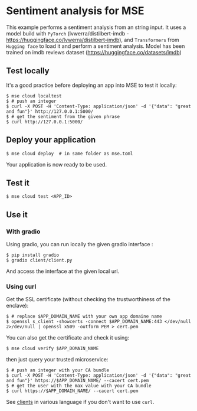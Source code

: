 # Sentiment analysis for MSE

This example performs a sentiment analysis from an string input.
It uses a model build with `PyTorch` (lvwerra/distilbert-imdb - https://huggingface.co/lvwerra/distilbert-imdb), and `Transformers` from `Hugging face` to load it and perform a sentiment analysis.
Model has been trained on imdb reviews dataset (https://huggingface.co/datasets/imdb)

## Test locally

It's a good practice before deploying an app into MSE to test it locally:

```console
$ mse cloud localtest
$ # push an integer
$ curl -X POST -H 'Content-Type: application/json' -d '{"data": "great and fun"}' http://127.0.0.1:5000/
$ # get the sentiment from the given phrase
$ curl http://127.0.0.1:5000/
```

## Deploy your application

```console
$ mse cloud deploy  # in same folder as mse.toml
```

Your application is now ready to be used.

## Test it

```console
$ mse cloud test <APP_ID>
```

## Use it

### With gradio

Using gradio, you can run locally the given gradio interface :
```console
$ pip install gradio
$ gradio client/client.py
```

And access the interface at the given local url.


### Using curl

Get the SSL certificate (without checking the trustworthiness of the enclave):

```console
$ # replace $APP_DOMAIN_NAME with your own app domaine name
$ openssl s_client -showcerts -connect $APP_DOMAIN_NAME:443 </dev/null 2>/dev/null | openssl x509 -outform PEM > cert.pem
```

You can also get the certificate and check it using:

```console
$ mse cloud verify $APP_DOMAIN_NAME
```

then just query your trusted microservice:

```console
$ # push an integer with your CA bundle
$ curl -X POST -H 'Content-Type: application/json' -d '{"data": "great and fun"}' https://$APP_DOMAIN_NAME/ --cacert cert.pem
$ # get the user with the max value with your CA bundle
$ curl https://$APP_DOMAIN_NAME/ --cacert cert.pem
```

See [clients](client/) in various language if you don't want to use `curl`.
